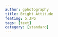 ```yaml
---
author: gphotography
title: Bright Attitude 
featimg: 5.JPG
tags: [text]
category: [standard]
---
```

